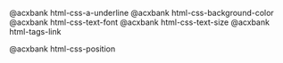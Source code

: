 @acxbank html-css-a-underline
@acxbank html-css-background-color
@acxbank html-css-text-font
@acxbank html-css-text-size
@acxbank html-tags-link



@acxbank html-css-position